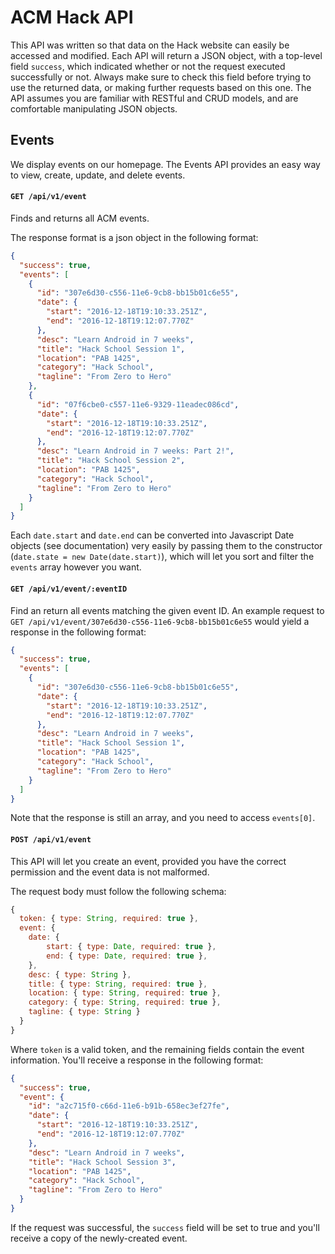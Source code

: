 # ACM Hack API 

This API was written so that data on the Hack website can easily be accessed and modified. Each API will return a JSON object, with a top-level field `success`, which indicated whether or not the request executed successfully or not. Always make sure to check this field before trying to use the returned data, or making further requests based on this one. The API assumes you are familiar with RESTful and CRUD models, and are comfortable manipulating JSON objects.

## Events

We display events on our homepage. The Events API provides an easy way to view, create, update, and delete events.

#### `GET /api/v1/event`

Finds and returns all ACM events.

The response format is a json object in the following format:

```json
{
  "success": true,
  "events": [
    {
      "id": "307e6d30-c556-11e6-9cb8-bb15b01c6e55",
      "date": {
        "start": "2016-12-18T19:10:33.251Z",
        "end": "2016-12-18T19:12:07.770Z"
      },
      "desc": "Learn Android in 7 weeks",
      "title": "Hack School Session 1",
      "location": "PAB 1425",
      "category": "Hack School",
      "tagline": "From Zero to Hero"
    },
    {
      "id": "07f6cbe0-c557-11e6-9329-11eadec086cd",
      "date": {
        "start": "2016-12-18T19:10:33.251Z",
        "end": "2016-12-18T19:12:07.770Z"
      },
      "desc": "Learn Android in 7 weeks: Part 2!",
      "title": "Hack School Session 2",
      "location": "PAB 1425",
      "category": "Hack School",
      "tagline": "From Zero to Hero"
    }
  ]
}
```

Each `date.start` and `date.end` can be converted into Javascript Date objects (see documentation) very easily by passing them to the constructor (`date.state = new Date(date.start)`), which will let you sort and filter the `events` array however you want.



#### `GET /api/v1/event/:eventID`

Find an return all events matching the given event ID. An example request to `GET /api/v1/event/307e6d30-c556-11e6-9cb8-bb15b01c6e55` would yield a response in the following format:

```JSON
{
  "success": true,
  "events": [
    {
      "id": "307e6d30-c556-11e6-9cb8-bb15b01c6e55",
      "date": {
        "start": "2016-12-18T19:10:33.251Z",
        "end": "2016-12-18T19:12:07.770Z"
      },
      "desc": "Learn Android in 7 weeks",
      "title": "Hack School Session 1",
      "location": "PAB 1425",
      "category": "Hack School",
      "tagline": "From Zero to Hero"
    }
  ]
}
```

Note that the response is still an array, and you need to access `events[0]`.



#### `POST /api/v1/event`

This API will let you create an event, provided you have the correct permission and the event data is not malformed.

The request body must follow the following schema:

```javascript
{
  token: { type: String, required: true },
  event: {
    date: {
        start: { type: Date, required: true },
        end: { type: Date, required: true },
    },
    desc: { type: String },
    title: { type: String, required: true },
    location: { type: String, required: true },
    category: { type: String, required: true },
    tagline: { type: String }
  }
}
```

Where `token` is a valid token, and the remaining fields contain the event information. You'll receive a response in the following format:

```JSON
{
  "success": true,
  "event": {
    "id": "a2c715f0-c66d-11e6-b91b-658ec3ef27fe",
    "date": {
      "start": "2016-12-18T19:10:33.251Z",
      "end": "2016-12-18T19:12:07.770Z"
    },
    "desc": "Learn Android in 7 weeks",
    "title": "Hack School Session 3",
    "location": "PAB 1425",
    "category": "Hack School",
    "tagline": "From Zero to Hero"
  }
}
```

If the request was successful, the `success` field will be set to true and you'll receive a copy of the newly-created event.